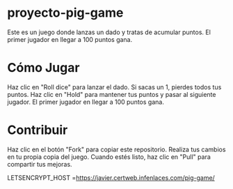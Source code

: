 # proyecto-pig-game

Este es un juego donde lanzas un dado y tratas de acumular puntos. El primer jugador en llegar a 100 puntos gana.

# Cómo Jugar
Haz clic en "Roll dice" para lanzar el dado.
Si sacas un 1, pierdes todos tus puntos.
Haz clic en "Hold" para mantener tus puntos y pasar al siguiente jugador.
El primer jugador en llegar a 100 puntos gana.

# Contribuir
Haz clic en el botón "Fork" para copiar este repositorio.
Realiza tus cambios en tu propia copia del juego.
Cuando estés listo, haz clic en "Pull" para compartir tus mejoras.

LETSENCRYPT_HOST =https://javier.certweb.infenlaces.com/pig-game/

